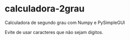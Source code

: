 # calculadora-2grau
Calculadora de segundo grau com Numpy e PySimpleGUI


Evite de usar caracteres que não sejam digitos.
